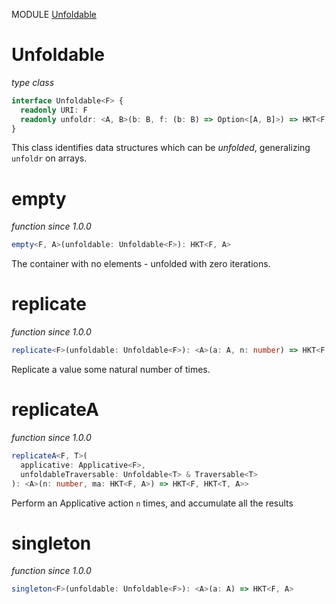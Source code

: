 MODULE [Unfoldable](https://github.com/gcanti/fp-ts/blob/master/src/Unfoldable.ts)

# Unfoldable

_type class_

```ts
interface Unfoldable<F> {
  readonly URI: F
  readonly unfoldr: <A, B>(b: B, f: (b: B) => Option<[A, B]>) => HKT<F, A>
}
```

This class identifies data structures which can be _unfolded_, generalizing `unfoldr` on arrays.

# empty

_function_
_since 1.0.0_

```ts
empty<F, A>(unfoldable: Unfoldable<F>): HKT<F, A>
```

The container with no elements - unfolded with zero iterations.

# replicate

_function_
_since 1.0.0_

```ts
replicate<F>(unfoldable: Unfoldable<F>): <A>(a: A, n: number) => HKT<F, A>
```

Replicate a value some natural number of times.

# replicateA

_function_
_since 1.0.0_

```ts
replicateA<F, T>(
  applicative: Applicative<F>,
  unfoldableTraversable: Unfoldable<T> & Traversable<T>
): <A>(n: number, ma: HKT<F, A>) => HKT<F, HKT<T, A>>
```

Perform an Applicative action `n` times, and accumulate all the results

# singleton

_function_
_since 1.0.0_

```ts
singleton<F>(unfoldable: Unfoldable<F>): <A>(a: A) => HKT<F, A>
```
